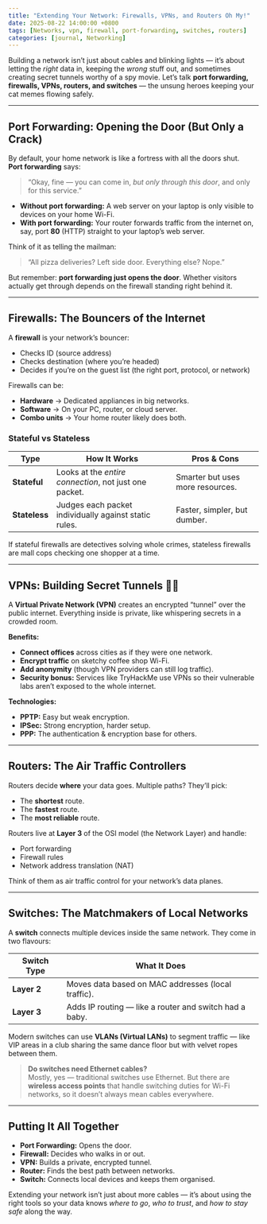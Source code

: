 ```yaml
---
title: "Extending Your Network: Firewalls, VPNs, and Routers Oh My!"
date: 2025-08-22 14:00:00 +0800
tags: [Networks, vpn, firewall, port-forwarding, switches, routers]
categories: [journal, Networking]
---
```


Building a network isn’t just about cables and blinking lights — it’s about letting the *right* data in, keeping the *wrong* stuff out, and sometimes creating secret tunnels worthy of a spy movie. Let’s talk **port forwarding, firewalls, VPNs, routers, and switches** — the unsung heroes keeping your cat memes flowing safely.

---

## Port Forwarding: Opening the Door (But Only a Crack)

By default, your home network is like a fortress with all the doors shut.  
**Port forwarding** says:  
> “Okay, fine — you can come in, *but only through this door*, and only for this service.”

- **Without port forwarding:** A web server on your laptop is only visible to devices on your home Wi-Fi.  
- **With port forwarding:** Your router forwards traffic from the internet on, say, port **80** (HTTP) straight to your laptop’s web server.

Think of it as telling the mailman:  
> “All pizza deliveries? Left side door. Everything else? Nope.”

But remember: **port forwarding just opens the door**. Whether visitors actually get through depends on the firewall standing right behind it.

---

## Firewalls: The Bouncers of the Internet  

A **firewall** is your network’s bouncer:  
- Checks ID (source address)  
- Checks destination (where you’re headed)  
- Decides if you’re on the guest list (the right port, protocol, or network)  

Firewalls can be:  
- **Hardware** → Dedicated appliances in big networks.  
- **Software** → On your PC, router, or cloud server.  
- **Combo units** → Your home router likely does both.

### Stateful vs Stateless  
| Type        | How It Works                                                   | Pros & Cons                                 |
|-------------|---------------------------------------------------------------|--------------------------------------------|
| **Stateful**| Looks at the *entire connection*, not just one packet.         | Smarter but uses more resources.            |
| **Stateless**| Judges each packet individually against static rules.         | Faster, simpler, but dumber.                |

If stateful firewalls are detectives solving whole crimes, stateless firewalls are mall cops checking one shopper at a time.

---

## VPNs: Building Secret Tunnels 🕵️‍♂️  

A **Virtual Private Network (VPN)** creates an encrypted “tunnel” over the public internet. Everything inside is private, like whispering secrets in a crowded room.

**Benefits:**  
- **Connect offices** across cities as if they were one network.  
- **Encrypt traffic** on sketchy coffee shop Wi-Fi.  
- **Add anonymity** (though VPN providers can still log traffic).  
- **Security bonus:** Services like TryHackMe use VPNs so their vulnerable labs aren’t exposed to the whole internet.

**Technologies:**  
- **PPTP:** Easy but weak encryption.  
- **IPSec:** Strong encryption, harder setup.  
- **PPP:** The authentication & encryption base for others.

---

## Routers: The Air Traffic Controllers  

Routers decide **where** your data goes. Multiple paths? They’ll pick:  
- The **shortest** route.  
- The **fastest** route.  
- The **most reliable** route.  

Routers live at **Layer 3** of the OSI model (the Network Layer) and handle:  
- Port forwarding  
- Firewall rules  
- Network address translation (NAT)

Think of them as air traffic control for your network’s data planes.

---

## Switches: The Matchmakers of Local Networks  

A **switch** connects multiple devices inside the same network. They come in two flavours:  

| Switch Type    | What It Does                                              |
|----------------|-----------------------------------------------------------|
| **Layer 2**     | Moves data based on MAC addresses (local traffic).        |
| **Layer 3**     | Adds IP routing — like a router and switch had a baby.    |

Modern switches can use **VLANs (Virtual LANs)** to segment traffic — like VIP areas in a club sharing the same dance floor but with velvet ropes between them.

> **Do switches need Ethernet cables?**  
Mostly, yes — traditional switches use Ethernet. But there are **wireless access points** that handle switching duties for Wi-Fi networks, so it doesn’t always mean cables everywhere.

---

## Putting It All Together  

- **Port Forwarding:** Opens the door.  
- **Firewall:** Decides who walks in or out.  
- **VPN:** Builds a private, encrypted tunnel.  
- **Router:** Finds the best path between networks.  
- **Switch:** Connects local devices and keeps them organised.

Extending your network isn’t just about more cables — it’s about using the right tools so your data knows *where to go*, *who to trust*, and *how to stay safe* along the way.